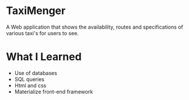 # TaxiMenger
A Web application that shows the availability, routes and specifications of various taxi's for users to see.

# What I Learned 
* Use of databases
* SQL queries
* Html and css
* Materialize front-end framework 
